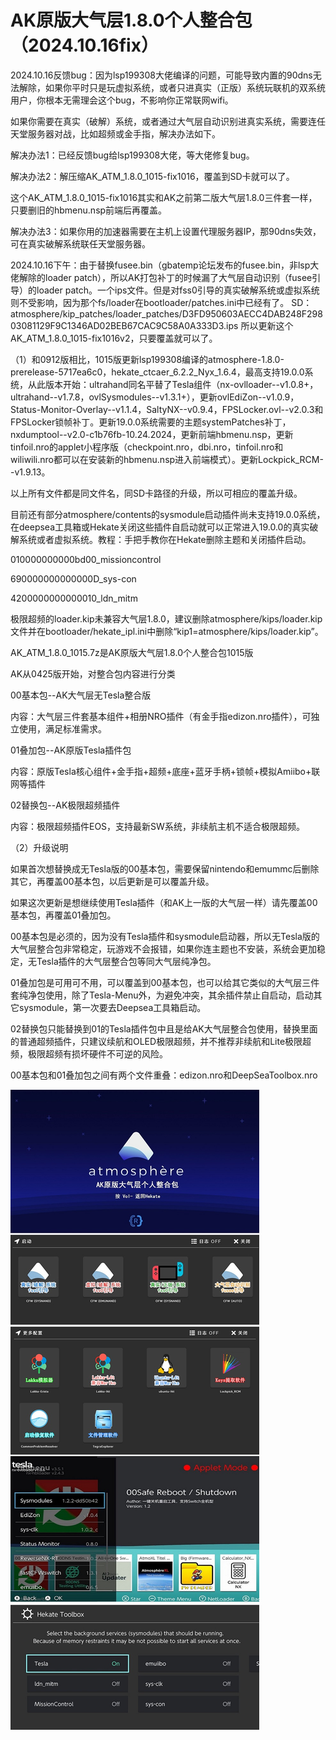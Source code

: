 # AK原版大气层1.8.0个人整合包（2024.10.16fix）

2024.10.16反馈bug：因为lsp199308大佬编译的问题，可能导致内置的90dns无法解除，如果你平时只是玩虚拟系统，或者只进真实（正版）系统玩联机的双系统用户，你根本无需理会这个bug，不影响你正常联网wifi。

如果你需要在真实（破解）系统，或者通过大气层自动识别进真实系统，需要连任天堂服务器对战，比如超频或金手指，解决办法如下。

解决办法1：已经反馈bug给lsp199308大佬，等大佬修复bug。

解决办法2：解压缩AK_ATM_1.8.0_1015-fix1016，覆盖到SD卡就可以了。

这个AK_ATM_1.8.0_1015-fix1016其实和AK之前第二版大气层1.8.0三件套一样，只要删旧的hbmenu.nsp前端后再覆盖。

解决办法3：如果你用的加速器需要在主机上设置代理服务器IP，那90dns失效，可在真实破解系统联任天堂服务器。

2024.10.16下午：由于替换fusee.bin（gbatemp论坛发布的fusee.bin，非lsp大佬解除的loader patch），所以AK打包补丁的时候漏了大气层自动识别（fusee引导）的loader patch。一个ips文件。但是对fss0引导的真实破解系统或虚拟系统则不受影响，因为那个fs/loader在bootloader/patches.ini中已经有了。
SD：atmosphere/kip_patches/loader_patches/D3FD950603AECC4DAB248F29803081129F9C1346AD02BEB67CAC9C58A0A333D3.ips
所以更新这个AK_ATM_1.8.0_1015-fix1016v2，只要覆盖就可以了。

（1）和0912版相比，1015版更新lsp199308编译的atmosphere-1.8.0-prerelease-5717ea6c0，hekate_ctcaer_6.2.2_Nyx_1.6.4，最高支持19.0.0系统，从此版本开始：ultrahand同名平替了Tesla组件（nx-ovlloader--v1.0.8+，ultrahand--v1.7.8，ovlSysmodules--v1.3.1+），更新ovlEdiZon--v1.0.9，Status-Monitor-Overlay--v1.1.4，SaltyNX--v0.9.4，FPSLocker.ovl--v2.0.3和FPSLocker锁帧补丁。更新19.0.0系统需要的主题systemPatches补丁，nxdumptool--v2.0-c1b76fb-10.24.2024，更新前端hbmenu.nsp，更新tinfoil.nro的applet小程序版（checkpoint.nro，dbi.nro，tinfoil.nro和wiliwili.nro都可以在安装新的hbmenu.nsp进入前端模式）。更新Lockpick_RCM--v1.9.13。

以上所有文件都是同文件名，同SD卡路径的升级，所以可相应的覆盖升级。

目前还有部分atmosphere/contents的sysmodule启动插件尚未支持19.0.0系统，在deepsea工具箱或Hekate关闭这些插件自启动就可以正常进入19.0.0的真实破解系统或者虚拟系统。教程：手把手教你在Hekate删除主题和关闭插件启动。

010000000000bd00_missioncontrol

690000000000000D_sys-con

4200000000000010_ldn_mitm

极限超频的loader.kip未兼容大气层1.8.0，建议删除atmosphere/kips/loader.kip文件并在bootloader/hekate_ipl.ini中删除“kip1=atmosphere/kips/loader.kip”。

AK_ATM_1.8.0_1015.7z是AK原版大气层1.8.0个人整合包1015版

AK从0425版开始，对整合包内容进行分类

00基本包--AK大气层无Tesla整合版

内容：大气层三件套基本组件+相册NRO插件（有金手指edizon.nro插件），可独立使用，满足标准需求。

01叠加包--AK原版Tesla插件包

内容：原版Tesla核心组件+金手指+超频+底座+蓝牙手柄+锁帧+模拟Amiibo+联网等插件

02替换包--AK极限超频插件

内容：极限超频插件EOS，支持最新SW系统，非续航主机不适合极限超频。

（2）升级说明

如果首次想替换成无Tesla版的00基本包，需要保留nintendo和emummc后删除其它，再覆盖00基本包，以后更新是可以覆盖升级。

如果这次更新是想继续使用Tesla插件（和AK上一版的大气层一样）请先覆盖00基本包，再覆盖01叠加包。

00基本包是必须的，因为没有Tesla插件和sysmodule启动器，所以无Tesla版的大气层整合包非常稳定，玩游戏不会报错，如果你连主题也不安装，系统会更加稳定，无Tesla插件的大气层整合包等同大气层纯净包。

01叠加包是可用可不用，可以覆盖到00基本包，也可以给其它类似的大气层三件套纯净包使用，除了Tesla-Menu外，为避免冲突，其余插件禁止自启动，启动其它sysmodule，第一次要去Deepsea工具箱启动。

02替换包只能替换到01的Tesla插件包中且是给AK大气层整合包使用，替换里面的普通超频插件，只建议续航和OLED极限超频，并不推荐非续航和Lite极限超频，极限超频有损坏硬件不可逆的风险。

00基本包和01叠加包之间有两个文件重叠：edizon.nro和DeepSeaToolbox.nro

<img src="https://github.com/AK478BB/AK-Atmosphere/blob/master/AK_ATM_1.5.1_0329.jpg">
